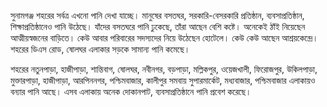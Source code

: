 সুনামগঞ্জ শহরের সর্বত্র এখনো পানি দেখা যাচ্ছে। মানুষের বসতঘর, সরকারি-বেসরকারি প্রতিষ্ঠান, ব্যবসাপ্রতিষ্ঠান, শিক্ষাপ্রতিষ্ঠানেও পানি উঠেছে। যাঁদের বসতঘরে পানি ঢুকেছে, তাঁরা আছেন বেশি কষ্টে। অনেকেই ঠাঁই নিয়েছেন আত্মীয়স্বজনের বাড়িতে। কেউ আবার পরিবারের সদস্যদের নিয়ে উঠেছেন হোটেলে। কেউ কেউ আছেন আশ্রয়কেন্দ্রে। শহরের ডিএস রোড, ষোলঘর এলাকার সড়কে সামান্য পানি কমেছে।

শহরের নতুনপাড়া, হাজীপাড়া, শান্তিবাগ, ষোলঘর, নবীনগর, বড়পাড়া, মল্লিকপুর, ওয়েজখালী, ফিরোজপুর, উকিলপাড়া, মুক্তারপাড়া, হাজীপাড়া, আরপিননগর, পশ্চিমবাজার, কালীপুর সমবায় সুপারমার্কেট, মধ্যবাজার, পশ্চিমবাজার এলাকায়ও বন্যার পানি আছে। এসব এলাকায় অনেক দোকানপাট, ব্যবসাপ্রতিষ্ঠানে পানি প্রবেশ করেছে।
